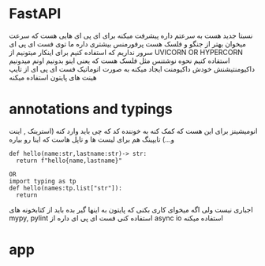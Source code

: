 # FastAPI
نسبتا جدید هست 
به سرعتم داره پیشرفت میکنه برای ای پی ای هایی هست که سرعت میخوان بهتر از جنگو و فلسک هست 
پرفورمنس بیشتری داره 
ما توی فست ای پی ای سرور نداریم که استفاده کنیم 
برای اینکار میتونیم از UVICORN OR HYPERCORN استفاده کنیم نحوه نوشتنس مثل فلسک هست که یعنی اینو بدونیم اونم میدونیم
داکیومنتیشنش خودش داکیومنت ایجاد میکنه به صورت اتوماتیک
فست ای پی ای از تایپ هینت های پایتون استفاده میکنه 
# annotations and typings
انومیشینز برای این هست که کمک کنه به خوننده کد که چی باید وارد کنه (استرینک , اینت و...)
تایپینگ هم برای لیست ها و تاپل هاست که اینا رو بیاره 
```
def hello(name:str,lastname:str)-> str:
  return f"hello{name,lastname}"

OR
import typing as tp
def hello(names:tp.list["str"]):
  return 
```
اجباری نیست ولی اگه میخوای کاری بکنی که پایتون به اینها گیر بده باید از کتابخونه های mypy, pylint استفاده کنی 
فست ای پی ای داره از async io استفاده میکنه 
# app
